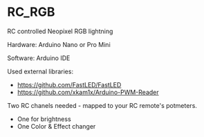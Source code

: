 # RC_RGB
RC controlled Neopixel RGB lightning

Hardware: Arduino Nano or Pro Mini

Software: Arduino IDE

Used external libraries: 
- https://github.com/FastLED/FastLED
- https://github.com/xkam1x/Arduino-PWM-Reader

Two RC chanels needed - mapped to your RC remote's potmeters.
- One for brightness
- One Color & Effect changer
